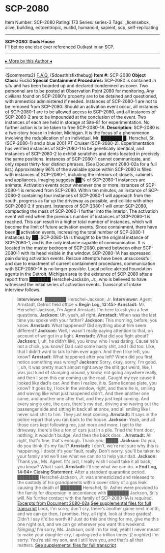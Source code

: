 # SCP-2080
Item Number: SCP-2080
Rating: 173
Series: series-3
Tags: _licensebox, alive, building, ectoentropic, euclid, humanoid, sapient, scp, self-replicating

---

**SCP-2080: Dads House**  
I'll bet no one else ever referenced Outkast in an SCP.
* * *
[▸ More by this Author ◂](http://scp-wiki.wikidot.com/personnel-file-t-lees)
* * *
{$comments2}
[F.A.Q.](https://scp-wiki.wikidot.com/component:info-ayers)
{$doesthisfixthebug}
**Item #:** SCP-2080
**Object Class:** Euclid
**Special Containment Procedures:** SCP-2080 is contained _in situ_ and has been boarded up and declared condemned as cover. Two personnel are to be posted at Observation Point 2080 for monitoring. Any civilians found on SCP-2080's property are to be detained and questioned, with amnestics administered if needed.
Instances of SCP-2080-1 are not to be removed from SCP-2080. Should an activation event occur, all instances of SCP-2080-1 are to be allowed access to SCP-2080, and all instances of SCP-2080-2 are to be impounded at the conclusion of the event. Two instances of each are held in storage at Site-81 for experimentation. No further action is to be taken to free SCP-2080-1A.
**Description:** SCP-2080 is a two-story house in Inkster, Michigan. It is the focus of a phenomenon involving the reduplication of an individual, Mr. ███████ █. Herschel, Sr. (SCP-2080-1) and a blue 2001 PT Cruiser (SCP-2080-2). Experimentation has verified instances of SCP-2080-1 to be genetically identical, and instances of SCP-2080-2 to exhibit scratches and dents located in precisely the same positions. Instances of SCP-2080-1 cannot communicate, and only repeat thirty-four distinct phrases. (See Document 2080-02a for a full list.) Approximately 96% of the available space within SCP-2080 is filled with instances of SCP-2080-1, including the interiors of closets, cabinets and appliances. Imaging suggests ██% of SCP-2080-1 instances are animate.
Activation events occur whenever one or more instances of SCP-2080-1 is removed from SCP-2080. Within ten minutes, an instance of SCP-2080-2 containing four instances of SCP-2080-1 will approach from the south, progress as far up the driveway as possible, and collide with other SCP-2080-2 if present. Instances of SCP-2080-1 will enter SCP-2080, compacting the mass of SCP-2080-1 further into the interior. The activation event will end when the previous number of instances of SCP-2080-1 is reached. This can result in a higher total number of instances, which will become the limit of future activation events. Since containment, there have been █ activation events, increasing the total number of SCP-2080-1 instances by ██.
SCP-2080-1A is thought to be the original instance of SCP-2080-1, and is the only instance capable of communication. It is located in the master bedroom of SCP-2080, pinned between other SCP-2080-1 with its head visible in the window. SCP-2080-1A has expressed pain during activation events. Rescue attempts have been unsuccessful, and due to enactment of current containment procedures, communication with SCP-2080-1A is no longer possible.
Local police alerted Foundation agents in the Detroit, Michigan area to the existence of SCP-2080 after a report from ███████ Herschel-Jackson, Jr., who is believed to have witnessed the initial series of activation events. Transcript of intake interview follows.
> **Interviewed:** ███████ Herschel-Jackson, Jr.
> **Interviewer:** Agent Arnstadt, Detroit field office
> **< Begin Log, 13:45>**
> **Arnstadt:** Mr. Herschel-Jackson, I'm Agent Arnstadt. I'm here to ask you a few questions.
> **Jackson:** Uh, yeah, all right.
> **Arnstadt:** When was the last time you spoke with your father?
> **Jackson:** This morning, before, you know.
> **Arnstadt:** What happened? Did anything about him seem different?
> **Jackson:** Well, I wasn't really paying attention to that, on account of we got in a fight.
> **Arnstadt:** What did you fight about?
> **Jackson:** I, uh, he didn't like, you know, who I was dating. Cause he's not a chick, you know? Dad said some nasty shit, and I did too. Like, that I didn't want to talk to him ever again. And then I like left, you know?
> **Arnstadt:** What happened after you left? When did you first notice something was wrong?
> **Jackson:** Sorry, okay, sorry, I'm good. I, uh, it was pretty much almost right away the shit got weird, like, I was just kind of stomping around, y'know, not going anywhere really, and then I seen this car coming up the road. Caught my eye cause it looked like dad's car. And then I realize, it _is_. Same license plate, you know? It goes by, I look in the window, right, and there he is, smiling and waving like what just happened didn't. And then another one came, and another one after that, and they just kept coming. And every single one, the cars, there's my dad, driving and waving out the passenger side and sitting in back all at once, and all smiling like I never said shit to him. They just kept coming.
> **Arnstadt:** It says in the police report that you ran back to the house.
> **Jackson:** Yeah, and all those cars kept following me, just more and more. I get to the driveway, there's like a ton of cars just in a pile. Tried the front door, nothing, it wouldn't budge. And then the back door…
> **Arnstadt:** All right, that's fine, that's enough. Thank you, ████.
> **Jackson:** Do you, do you think it's my fault?
> **Arnstadt:** I don't, we're not sure why this is happening. I doubt it's your fault, really. Don't worry, you'll be taken to your family and we'll see what we can do to help your dad.
> **Jackson:** Thank you, Ms. Agent. It's just, I really wish I could take it all back, you know? What I said.
> **Arnstadt:** I'll see what we can do.
> **< End Log, 14:04>**
> **Closing Statement:** After a standard quarantine period, ███████ Herschel-Jackson, Jr. was amnesticized and released to the custody of his grandparents with a cover story of a gas leak causing the death of ███████ Herschel, Sr. Ashes were provided to the family for dispersion in accordance with ███████ Jackson, Sr.'s will. No further contact with the family of SCP-2080-1A is required.
[Excerpts from Document 2080-02a](javascript:;)
[See supplemental files for full transcript](javascript:;)
> Look, I'm sorry, don't cry, there's another game next month, and we can go then, I promise.
> Hey, all right, look at those grades! Didn't I say it'd be worth it?
> Just do this one thing for me, give me this one night out, and we can go wherever you want this weekend.
> _[Singing]_ I'm sorry, Ms. Jackson, ooh! I'm for real, yeah! I never meant to make your daughter cry, I apologized a trillion times! _[Laughter]_
> I'm sorry. You're still my son, and I still love you, and that's all that matters.
[See supplemental files for full transcript](javascript:;)